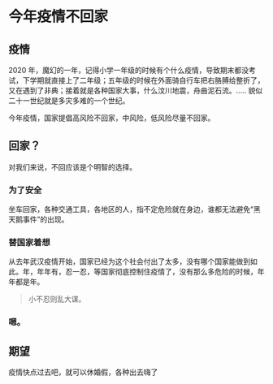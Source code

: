 # 今年疫情不回家


## 疫情

2020 年，魔幻的一年，记得小学一年级的时候有个什么疫情，导致期末都没考试，下学期就直接上了二年级；五年级的时候在外面骑自行车把右胳膊给整折了，又在遇到了非典；接着就是各种国家大事，什么汶川地震，舟曲泥石流。..... 貌似二十一世纪就是多灾多难的一个世纪。

今年疫情，国家提倡高风险不回家，中风险，低风险尽量不回家。

## 回家？

对我们来说，不回应该是个明智的选择。

### 为了安全

坐车回家，各种交通工具，各地区的人，指不定危险就在身边，谁都无法避免“黑天鹅事件”的出现。

### 替国家着想

从去年武汉疫情开始，国家已经为这个社会付出了太多，没有哪个国家能做到如此。年，年年有，忍一忍，等国家彻底控制住疫情了，没有那么多危险的时候，年年都是年。
> 小不忍则乱大谋。

### 嗯。

## 期望

疫情快点过去吧，就可以休婚假，各种出去嗨了

